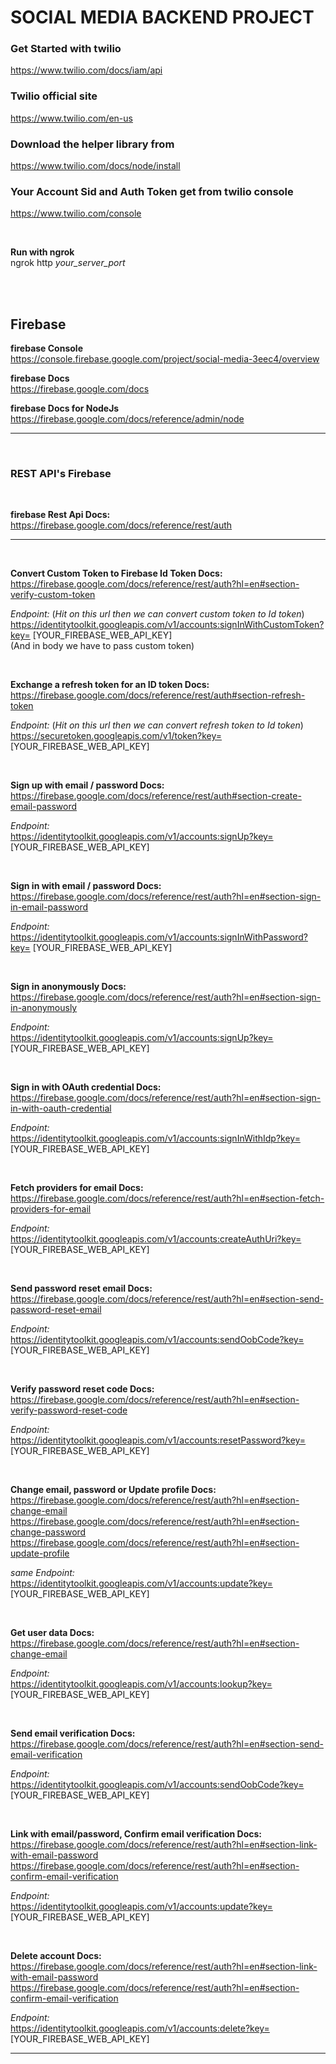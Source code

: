 # SOCIAL MEDIA BACKEND PROJECT

### Get Started with twilio
https://www.twilio.com/docs/iam/api

### Twilio official site 
https://www.twilio.com/en-us  


### Download the helper library from
https://www.twilio.com/docs/node/install


### Your Account Sid and Auth Token get from twilio console 
https://www.twilio.com/console

<br>

**Run with ngrok**   
ngrok http *your_server_port*

<br>
<br>

## Firebase 

**firebase Console**  
https://console.firebase.google.com/project/social-media-3eec4/overview

**firebase Docs**   
https://firebase.google.com/docs

**firebase Docs for NodeJs**   
https://firebase.google.com/docs/reference/admin/node

---
<br>

### REST API's Firebase
<br>

**firebase Rest Api Docs:**  
https://firebase.google.com/docs/reference/rest/auth 
<br>

---
<br>

**Convert Custom Token to Firebase Id Token Docs:**  
https://firebase.google.com/docs/reference/rest/auth?hl=en#section-verify-custom-token

*Endpoint:*   (*Hit on this url then we can convert custom token to Id token*)   
https://identitytoolkit.googleapis.com/v1/accounts:signInWithCustomToken?key= [YOUR_FIREBASE_WEB_API_KEY]  
(And in body we have to pass custom token)

<br>

**Exchange a refresh token for an ID token Docs:**   
https://firebase.google.com/docs/reference/rest/auth#section-refresh-token

*Endpoint:*   (*Hit on this url then we can convert refresh token to Id token*)   
https://securetoken.googleapis.com/v1/token?key= [YOUR_FIREBASE_WEB_API_KEY] 
  
<br>

**Sign up with email / password Docs:**  
https://firebase.google.com/docs/reference/rest/auth#section-create-email-password

*Endpoint:*  
https://identitytoolkit.googleapis.com/v1/accounts:signUp?key= [YOUR_FIREBASE_WEB_API_KEY]
  
<br>

**Sign in with email / password Docs:**  
https://firebase.google.com/docs/reference/rest/auth?hl=en#section-sign-in-email-password

*Endpoint:*  
https://identitytoolkit.googleapis.com/v1/accounts:signInWithPassword?key= [YOUR_FIREBASE_WEB_API_KEY]
  
<br>

**Sign in anonymously Docs:**  
https://firebase.google.com/docs/reference/rest/auth?hl=en#section-sign-in-anonymously
  
*Endpoint:*  
https://identitytoolkit.googleapis.com/v1/accounts:signUp?key= [YOUR_FIREBASE_WEB_API_KEY]
  
<br>

**Sign in with OAuth credential Docs:**  
https://firebase.google.com/docs/reference/rest/auth?hl=en#section-sign-in-with-oauth-credential   

*Endpoint:*  
https://identitytoolkit.googleapis.com/v1/accounts:signInWithIdp?key= [YOUR_FIREBASE_WEB_API_KEY]
  
<br>

**Fetch providers for email Docs:**  
https://firebase.google.com/docs/reference/rest/auth?hl=en#section-fetch-providers-for-email  

*Endpoint:*  
https://identitytoolkit.googleapis.com/v1/accounts:createAuthUri?key= [YOUR_FIREBASE_WEB_API_KEY]
  
<br>

**Send password reset email Docs:**  
https://firebase.google.com/docs/reference/rest/auth?hl=en#section-send-password-reset-email  

*Endpoint:*  
https://identitytoolkit.googleapis.com/v1/accounts:sendOobCode?key= [YOUR_FIREBASE_WEB_API_KEY]
  
<br>

**Verify password reset code Docs:**  
https://firebase.google.com/docs/reference/rest/auth?hl=en#section-verify-password-reset-code  

*Endpoint:*  
https://identitytoolkit.googleapis.com/v1/accounts:resetPassword?key= [YOUR_FIREBASE_WEB_API_KEY]
  
<br>

**Change email, password or Update profile Docs:**  
https://firebase.google.com/docs/reference/rest/auth?hl=en#section-change-email    
https://firebase.google.com/docs/reference/rest/auth?hl=en#section-change-password  
https://firebase.google.com/docs/reference/rest/auth?hl=en#section-update-profile  

*same Endpoint:*  
https://identitytoolkit.googleapis.com/v1/accounts:update?key= [YOUR_FIREBASE_WEB_API_KEY]  
  
<br>

**Get user data Docs:**  
https://firebase.google.com/docs/reference/rest/auth?hl=en#section-change-email   

*Endpoint:*  
https://identitytoolkit.googleapis.com/v1/accounts:lookup?key= [YOUR_FIREBASE_WEB_API_KEY]  
  
<br>

**Send email verification Docs:**  
https://firebase.google.com/docs/reference/rest/auth?hl=en#section-send-email-verification    

*Endpoint:*  
https://identitytoolkit.googleapis.com/v1/accounts:sendOobCode?key= [YOUR_FIREBASE_WEB_API_KEY]  
  
<br> 

**Link with email/password, Confirm email verification Docs:**  
https://firebase.google.com/docs/reference/rest/auth?hl=en#section-link-with-email-password   
https://firebase.google.com/docs/reference/rest/auth?hl=en#section-confirm-email-verification   

*Endpoint:*  
https://identitytoolkit.googleapis.com/v1/accounts:update?key= [YOUR_FIREBASE_WEB_API_KEY]  
 
<br>

**Delete account Docs:**  
https://firebase.google.com/docs/reference/rest/auth?hl=en#section-link-with-email-password   
https://firebase.google.com/docs/reference/rest/auth?hl=en#section-confirm-email-verification   

*Endpoint:*  
https://identitytoolkit.googleapis.com/v1/accounts:delete?key= [YOUR_FIREBASE_WEB_API_KEY]  

---